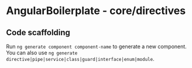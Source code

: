 # AngularBoilerplate - core/directives

## Code scaffolding

Run `ng generate component component-name` to generate a new component. You can also use `ng generate directive|pipe|service|class|guard|interface|enum|module`.